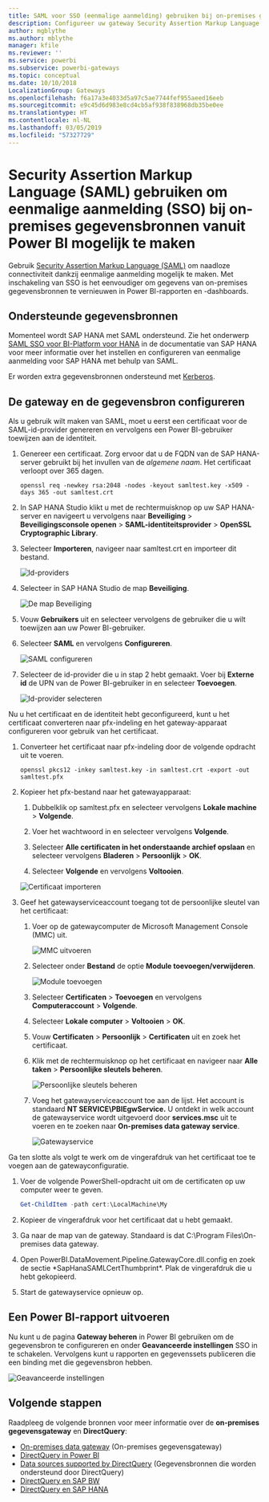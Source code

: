```yaml
---
title: SAML voor SSO (eenmalige aanmelding) gebruiken bij on-premises gegevensbronnen
description: Configureer uw gateway Security Assertion Markup Language (SAML) om eenmalige aanmelding (SSO) bij on-premises gegevensbronnen vanuit Power BI mogelijk te maken.
author: mgblythe
ms.author: mblythe
manager: kfile
ms.reviewer: ''
ms.service: powerbi
ms.subservice: powerbi-gateways
ms.topic: conceptual
ms.date: 10/10/2018
LocalizationGroup: Gateways
ms.openlocfilehash: f6a17a3e4033d5a97c5ae7744fef955aeed16eeb
ms.sourcegitcommit: e9c45d6d983e8cd4cb5af938f838968db35be0ee
ms.translationtype: HT
ms.contentlocale: nl-NL
ms.lasthandoff: 03/05/2019
ms.locfileid: "57327729"
---
```

# <a name="use-security-assertion-markup-language-saml-for-single-sign-on-sso-from-power-bi-to-on-premises-data-sources"></a>Security Assertion Markup Language (SAML) gebruiken om eenmalige aanmelding (SSO) bij on-premises gegevensbronnen vanuit Power BI mogelijk te maken

Gebruik [Security Assertion Markup Language (SAML)](https://www.onelogin.com/pages/saml) om naadloze connectiviteit dankzij eenmalige aanmelding mogelijk te maken. Met inschakeling van SSO is het eenvoudiger om gegevens van on-premises gegevensbronnen te vernieuwen in Power BI-rapporten en -dashboards.

## <a name="supported-data-sources"></a>Ondersteunde gegevensbronnen

Momenteel wordt SAP HANA met SAML ondersteund. Zie het onderwerp [SAML SSO voor BI-Platform voor HANA](https://wiki.scn.sap.com/wiki/display/SAPHANA/SAML+SSO+for+BI+Platform+to+HANA) in de documentatie van SAP HANA voor meer informatie over het instellen en configureren van eenmalige aanmelding voor SAP HANA met behulp van SAML.

Er worden extra gegevensbronnen ondersteund met [Kerberos](service-gateway-sso-kerberos.md).

## <a name="configuring-the-gateway-and-data-source"></a>De gateway en de gegevensbron configureren

Als u gebruik wilt maken van SAML, moet u eerst een certificaat voor de SAML-id-provider genereren en vervolgens een Power BI-gebruiker toewijzen aan de identiteit.

1. Genereer een certificaat. Zorg ervoor dat u de FQDN van de SAP HANA-server gebruikt bij het invullen van de *algemene naam*. Het certificaat verloopt over 365 dagen.

    ```
    openssl req -newkey rsa:2048 -nodes -keyout samltest.key -x509 -days 365 -out samltest.crt
    ```

1. In SAP HANA Studio klikt u met de rechtermuisknop op uw SAP HANA-server en navigeert u vervolgens naar **Beveiliging** > **Beveiligingsconsole openen** > **SAML-identiteitsprovider** > **OpenSSL Cryptographic Library**.

1. Selecteer **Importeren**, navigeer naar samltest.crt en importeer dit bestand.

    ![Id-providers](media/service-gateway-sso-saml/identity-providers.png)

1. Selecteer in SAP HANA Studio de map **Beveiliging**.

    ![De map Beveiliging](media/service-gateway-sso-saml/security-folder.png)

1. Vouw **Gebruikers** uit en selecteer vervolgens de gebruiker die u wilt toewijzen aan uw Power BI-gebruiker.

1. Selecteer **SAML** en vervolgens **Configureren**.

    ![SAML configureren](media/service-gateway-sso-saml/configure-saml.png)

1. Selecteer de id-provider die u in stap 2 hebt gemaakt. Voer bij **Externe id** de UPN van de Power BI-gebruiker in en selecteer **Toevoegen**.

    ![Id-provider selecteren](media/service-gateway-sso-saml/select-identity-provider.png)

Nu u het certificaat en de identiteit hebt geconfigureerd, kunt u het certificaat converteren naar pfx-indeling en het gateway-apparaat configureren voor gebruik van het certificaat.

1. Converteer het certificaat naar pfx-indeling door de volgende opdracht uit te voeren.

    ```
    openssl pkcs12 -inkey samltest.key -in samltest.crt -export -out samltest.pfx
    ```

1. Kopieer het pfx-bestand naar het gatewayapparaat:

    1. Dubbelklik op samltest.pfx en selecteer vervolgens **Lokale machine** > **Volgende**.

    1. Voer het wachtwoord in en selecteer vervolgens **Volgende**.

    1. Selecteer **Alle certificaten in het onderstaande archief opslaan** en selecteer vervolgens **Bladeren** > **Persoonlijk** > **OK**.

    1. Selecteer **Volgende** en vervolgens **Voltooien**.

    ![Certificaat importeren](media/service-gateway-sso-saml/import-certificate.png)

1. Geef het gatewayserviceaccount toegang tot de persoonlijke sleutel van het certificaat:

    1. Voer op de gatewaycomputer de Microsoft Management Console (MMC) uit.

        ![MMC uitvoeren](media/service-gateway-sso-saml/run-mmc.png)

    1. Selecteer onder **Bestand** de optie **Module toevoegen/verwijderen**.

        ![Module toevoegen](media/service-gateway-sso-saml/add-snap-in.png)

    1. Selecteer **Certificaten** > **Toevoegen** en vervolgens **Computeraccount** > **Volgende**.

    1. Selecteer **Lokale computer** > **Voltooien** > **OK**.

    1. Vouw **Certificaten** > **Persoonlijk** > **Certificaten** uit en zoek het certificaat.

    1. Klik met de rechtermuisknop op het certificaat en navigeer naar **Alle taken** > **Persoonlijke sleutels beheren**.

        ![Persoonlijke sleutels beheren](media/service-gateway-sso-saml/manage-private-keys.png)

    1. Voeg het gatewayserviceaccount toe aan de lijst. Het account is standaard **NT SERVICE\PBIEgwService.** U ontdekt in welk account de gatewayservice wordt uitgevoerd door **services.msc** uit te voeren en te zoeken naar **On-premises data gateway service**.

        ![Gatewayservice](media/service-gateway-sso-saml/gateway-service.png)

Ga ten slotte als volgt te werk om de vingerafdruk van het certificaat toe te voegen aan de gatewayconfiguratie.

1. Voer de volgende PowerShell-opdracht uit om de certificaten op uw computer weer te geven.

    ```powershell
    Get-ChildItem -path cert:\LocalMachine\My
    ```
1. Kopieer de vingerafdruk voor het certificaat dat u hebt gemaakt.

1. Ga naar de map van de gateway. Standaard is dat C:\Program Files\On-premises data gateway.

1. Open PowerBI.DataMovement.Pipeline.GatewayCore.dll.config en zoek de sectie \*SapHanaSAMLCertThumbprint\*. Plak de vingerafdruk die u hebt gekopieerd.

1. Start de gatewayservice opnieuw op.

## <a name="running-a-power-bi-report"></a>Een Power BI-rapport uitvoeren

Nu kunt u de pagina **Gateway beheren** in Power BI gebruiken om de gegevensbron te configureren en onder **Geavanceerde instellingen** SSO in te schakelen. Vervolgens kunt u rapporten en gegevenssets publiceren die een binding met die gegevensbron hebben.

![Geavanceerde instellingen](media/service-gateway-sso-saml/advanced-settings.png)

## <a name="next-steps"></a>Volgende stappen

Raadpleeg de volgende bronnen voor meer informatie over de **on-premises gegevensgateway** en **DirectQuery**:

* [On-premises data gateway](service-gateway-onprem.md) (On-premises gegevensgateway)
* [DirectQuery in Power BI](desktop-directquery-about.md)
* [Data sources supported by DirectQuery](desktop-directquery-data-sources.md) (Gegevensbronnen die worden ondersteund door DirectQuery)
* [DirectQuery en SAP BW](desktop-directquery-sap-bw.md)
* [DirectQuery en SAP HANA](desktop-directquery-sap-hana.md)

